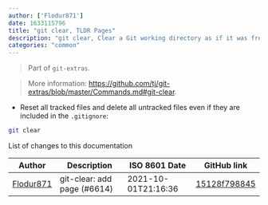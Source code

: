 ```yaml
---
author: ['Flodur871']
date: 1633115796
title: "git clear, TLDR Pages"
description: "git clear, Clear a Git working directory as if it was freshly cloned with the current branch including files in `.gitignore`."
categories: "common"
---
```

> Part of `git-extras`.

> More information: <https://github.com/tj/git-extras/blob/master/Commands.md#git-clear>.

- Reset all tracked files and delete all untracked files even if they are included in the `.gitignore`:

```bash
git clear
```
List of changes to this documentation


Author | Description | ISO 8601 Date | GitHub link
------|-----|-----|-----
[Flodur871](mailto:42621369+Flodur871@users.noreply.github.com) | git-clear: add page (#6614) | 2021-10-01T21:16:36 | [15128f798845](https://github.com/tldr-pages/tldr/commit/15128f798845b162fb2e6c9b9153a66cbcd5dfcc)

